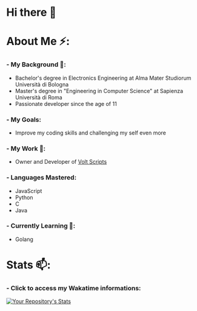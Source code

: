 # Hi there 👋

# About Me ⚡:
### - My Background 💬:
- Bachelor's degree in Electronics Engineering at Alma Mater Studiorum Università di Bologna
- Master's degree in "Engineering in Computer Science" at Sapienza Università di Roma
- Passionate developer since the age of 11

### - My Goals:
- Improve my coding skills and challenging my self even more

### - My Work 🔭:
- Owner and Developer of [Volt Scripts](https://twitter.com/volt_scripts)

### - Languages Mastered:
- JavaScript
- Python
- C
- Java

### - Currently Learning 🌱:
- Golang

# Stats 📫:
### - Click to access my Wakatime informations:
[![Your Repository's Stats](https://github-readme-stats.vercel.app/api?username=Leonard4604&show_icons=true&theme=dark&include_all_commits=True&count_private=True)](https://wakatime.com/@Leonard4604)


<!--
**Leonard4604/Leonard4604** is a ✨ _special_ ✨ repository because its `README.md` (this file) appears on your GitHub profile.

Here are some ideas to get you started:

- 🔭 I’m currently working on ...
- 🌱 I’m currently learning ...
- 👯 I’m looking to collaborate on ...
- 🤔 I’m looking for help with ...
- 💬 Ask me about ...
- 📫 How to reach me: ...
- 😄 Pronouns: ...
- ⚡ Fun fact: ...
-->
